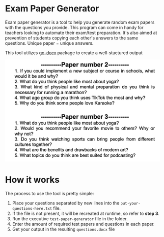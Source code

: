 # Exam Paper Generator

Exam paper generator is a tool to help you generate random exam papers with the questions you provide. This program can come in handy for teachers looking to automate their exam/test preparation. It's also aimed at prevention of students copying each other's answers to the same questions. Unique paper = unique answers.

This tool utilizes [go-docx](https://github.com/fumiama/go-docx) package to create a well-stuctured output

![alt text](output-example.jpg)

# How it works

The process to use the tool is pretty simple:

1. Place your questions separated by new lines into the `put-your-questions-here.txt`  file. 
2. If the file is not present, it will be recreated at runtime, so refer to **step 3**.
3. Run the executive `test-paper-generator` file in the folder.
4. Enter the amount of required test papers and questions in each paper.
5. Get your output in the resulting `questions.docx`  file